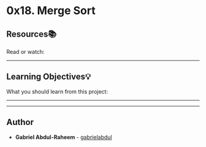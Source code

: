 # 0x18. Merge Sort

## Resources:books:
Read or watch:

---
## Learning Objectives:bulb:
What you should learn from this project:

---
---

## Author
* **Gabriel Abdul-Raheem** - [gabrielabdul](https://github.com/gabrielabdul)